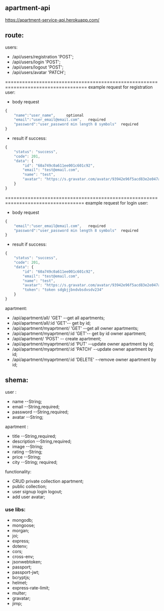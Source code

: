 ## apartment-api

https://apartment-service-api.herokuapp.com/

## route:

users:

- /api/users/registration 'POST';
- /api/users/login 'POST';
- /api/users/logout 'POST';
- /api/users/avatar 'PATCH';

===================================================================================
example request for registration user:

- body request

```javascript
{
    "name":"user_name",     optional
    "email":"user_email@email.com",   required
    "password":"user_password min length 8 symbols"  required
}
```

- result if success:

```javascript
{
    "status": "success",
    "code": 201,
    "data": {
        "id": "60a749c0a611ee001c601c92",
        "email": "test@email.com",
        "name": "test",
        "avatar": "https://s.gravatar.com/avatar/93942e96f5acd83e2e047ad8fe03114d?s=250",
    }
}
```

==================================================================================
example request for login user:

- body request

```javascript
{
    "email":"user_email@email.com",   required
    "password":"user_password min length 8 symbols"  required
}
```

- result if success:

```javascript
{
    "status": "success",
    "code": 201,
    "data": {
        "id": "60a749c0a611ee001c601c92",
        "email": "test@email.com",
        "name": "test",
        "avatar": "https://s.gravatar.com/avatar/93942e96f5acd83e2e047ad8fe03114d?s=250",
        "token": "token sdgbjjbndvbsdvsdv234"
    }
}
```

apartment:

- /api/apartment/all/ 'GET' --get all apartments;
- /api/apartment/all/:id 'GET'-- get by id;
- /api/apartment/myaprtment/ 'GET' --get all owner apartments;
- /api/apartment/myaprtment/:id 'GET'-- get by id owner apartment;
- /api/apartment/ 'POST' -- create apartment;
- /api/apartment/myaprtment/:id 'PUT' --update owner apartment by id;
- /api/apartment/myaprtment/:id 'PATCH' --update owner apartment by id;
- /api/apartment/myaprtment/:id 'DELETE' --remove owner apartment by id;

## shema:

user :

- name --String;
- email --String,required;
- password --String,required;
- avatar --String;

apartment :

- title --String,required;
- description --String,required;
- image --String;
- rating --String;
- price --String;
- city --String; required;

functionality:

- CRUD private collection apartment;
- public collection;
- user signup login logout;
- add user avatar;

### use libs:

- mongodb;
- mongoose;
- morgan;
- joi;
- express;
- dotenv;
- cors;
- cross-env;
- jsonwebtoken;
- passport;
- passport-jwt;
- bcryptjs;
- helmet;
- express-rate-limit;
- multer;
- gravatar;
- jimp;
